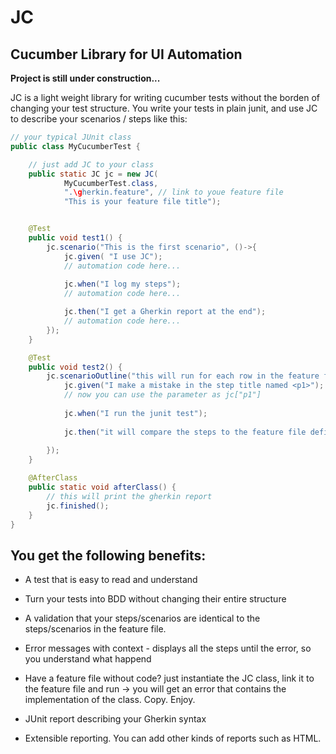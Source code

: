# JC
## Cucumber Library for UI Automation

**Project is still under construction...**

JC is a light weight library for writing cucumber tests without the borden of changing your test structure.
You write your tests in plain junit, and use JC to describe your scenarios / steps like this:

```java
// your typical JUnit class
public class MyCucumberTest {

    // just add JC to your class
    public static JC jc = new JC(
            MyCucumberTest.class, 
            ".\gherkin.feature", // link to youe feature file 
            "This is your feature file title");


    @Test
    public void test1() {
        jc.scenario("This is the first scenario", ()->{
            jc.given( "I use JC");
            // automation code here...
            
            jc.when("I log my steps");
            // automation code here...

            jc.then("I get a Gherkin report at the end");
            // automation code here...
        });
    }

    @Test
    public void test2() {
        jc.scenarioOutline("this will run for each row in the feature file Examples", ()->{
            jc.given("I make a mistake in the step title named <p1>");
            // now you can use the parameter as jc["p1"]
            
            jc.when("I run the junit test");
            
            jc.then("it will compare the steps to the feature file defined above and tell you that <p1> is different");
            
        });
    }

    @AfterClass
    public static void afterClass() {
        // this will print the gherkin report
        jc.finished();
    }
}
```

## You get the following benefits:
- A test that is easy to read and understand

- Turn your tests into BDD without changing their entire structure

- A validation that your steps/scenarios are identical to the steps/scenarios in the feature file.

- Error messages with context - displays all the steps until the error, so you understand what happend

- Have a feature file without code? 
  just instantiate the JC class, link it to the feature file and run -> 
  you will get an error that contains the implementation of the class. Copy. Enjoy.
  
- JUnit report describing your Gherkin syntax

- Extensible reporting. You can add other kinds of reports such as HTML.



